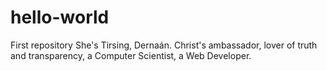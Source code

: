 # hello-world
First repository
She's Tirsing, Dernaán. Christ's ambassador, lover of truth and transparency, a Computer Scientist, a Web Developer.
